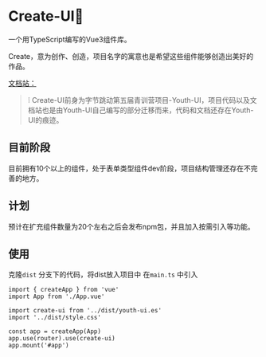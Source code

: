 # Create-UI🎨

一个用TypeScript编写的Vue3组件库。

Create，意为创作、创造，项目名字的寓意也是希望这些组件能够创造出美好的作品。

[文档站：](https://github.com/Sijiw/create-ui.git)

> :grey_exclamation: Create-UI前身为字节跳动第五届青训营项目-Youth-UI，项目代码以及文档站也是由Youth-UI自己编写的部分迁移而来，代码和文档还存在Youth-UI的痕迹。

## 目前阶段

目前拥有10个以上的组件，处于表单类型组件dev阶段，项目结构管理还存在不完善的地方。

## 计划

预计在扩充组件数量为20个左右之后会发布npm包，并且加入按需引入等功能。

## 使用

克隆`dist` 分支下的代码，将dist放入项目中
在`main.ts` 中引入

```vue
import { createApp } from 'vue'
import App from './App.vue'

import create-ui from '../dist/youth-ui.es'
import '../dist/style.css'

const app = createApp(App)
app.use(router).use(create-ui)
app.mount('#app')
```
